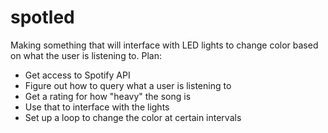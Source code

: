 # spotled
Making something that will interface with LED lights to change color based on what the user is listening to.
Plan:
- Get access to Spotify API
- Figure out how to query what a user is listening to
- Get a rating for how "heavy" the song is
- Use that to interface with the lights
- Set up a loop to change the color at certain intervals
